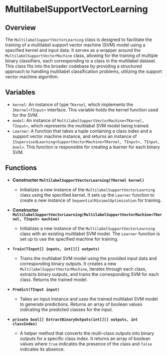 # MultilabelSupportVectorLearning

## Overview
The `MultilabelSupportVectorLearning` class is designed to facilitate the training of a multilabel support vector machine (SVM) model using a specified kernel and input data. It serves as a wrapper around the `MultilabelSupportVectorMachine` class, allowing for the training of multiple binary classifiers, each corresponding to a class in the multilabel dataset. This class fits into the broader codebase by providing a structured approach to handling multilabel classification problems, utilizing the support vector machine algorithm.

## Variables
- `kernel`: An instance of type `TKernel`, which implements the `IKernel<TInput>` interface. This variable holds the kernel function used for the SVM.
- `model`: An instance of `MultilabelSupportVectorMachine<TKernel, TInput>`, which represents the multilabel SVM model being trained.
- `Learner`: A function that takes a tuple containing a class index and a support vector machine instance, and returns an instance of `ISupervisedLearning<SupportVectorMachine<TKernel, TInput>, TInput, bool>`. This function is responsible for creating a learner for each binary SVM.

## Functions
- **Constructor `MultilabelSupportVectorLearning(TKernel kernel)`**
  - Initializes a new instance of the `MultilabelSupportVectorLearning` class using the specified kernel. It sets up the `Learner` function to create a new instance of `SequentialMinimalOptimization` for training.

- **Constructor `MultilabelSupportVectorLearning(MultilabelSupportVectorMachine<TKernel, TInput> machine)`**
  - Initializes a new instance of the `MultilabelSupportVectorLearning` class with an existing multilabel SVM model. The `Learner` function is set up to use the specified machine for training.

- **`Train(TInput[] inputs, int[][] outputs)`**
  - Trains the multilabel SVM model using the provided input data and corresponding binary outputs. It creates a new `MultilabelSupportVectorMachine`, iterates through each class, extracts binary outputs, and trains the corresponding SVM for each class. Returns the trained model.

- **`Predict(TInput input)`**
  - Takes an input instance and uses the trained multilabel SVM model to generate predictions. Returns an array of boolean values indicating the predicted classes for the input.

- **`private bool[] ExtractBinaryOutputs(int[][] outputs, int classIndex)`**
  - A helper method that converts the multi-class outputs into binary outputs for a specific class index. It returns an array of boolean values where `true` indicates the presence of the class and `false` indicates its absence.